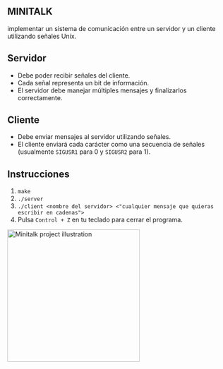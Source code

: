 <h2>MINITALK</h2>
<p>implementar un sistema de comunicación entre un servidor y un cliente utilizando señales Unix.</p>
<h2>Servidor</h2>
<ul>
    <li>Debe poder recibir señales del cliente.</li>
    <li>Cada señal representa un bit de información.</li>
    <li>El servidor debe manejar múltiples mensajes y finalizarlos correctamente.</li>
</ul>

<h2>Cliente</h2>
<ul>
    <li>Debe enviar mensajes al servidor utilizando señales.</li>
    <li>El cliente enviará cada carácter como una secuencia de señales (usualmente <code>SIGUSR1</code> para 0 y <code>SIGUSR2</code> para 1).</li>
</ul>

<h2>Instrucciones</h2>

<ol>
    <li><code>make</code></li>
    <li><code>./server</code></li>
    <li><code>./client &lt;nombre del servidor&gt; &lt;"cualquier mensaje que quieras escribir en cadenas"&gt;</code></li>
    <li>Pulsa <code>Control + Z</code> en tu teclado para cerrar el programa.</li>
</ol>
<img src="https://raw.githubusercontent.com/sebasfdezb/42/main/minitalk/DALL%C2%B7E%202024-10-10%2013.07.54%20-%20An%20illustration%20representing%20the%20'Minitalk'%20project%20from%2042%2C%20showcasing%20a%20creative%20concept%20of%20two%20computers%20communicating%20through%20a%20series%20of%20colorful.webp" alt="Minitalk project illustration" width="300px">
